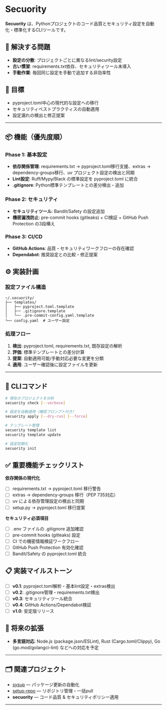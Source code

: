 # Secuority

**Secuority** は、Pythonプロジェクトのコード品質とセキュリティ設定を自動化・標準化するCLIツールです。

## 🎯 解決する問題

* **設定の分散**: プロジェクトごとに異なるlint/security設定
* **古い慣習**: requirements.txt依存、セキュリティツール未導入
* **手動作業**: 毎回同じ設定を手動で追加する非効率性

## 🎯 目標

* pyproject.toml中心の現代的な設定への移行
* セキュリティベストプラクティスの自動適用
* 設定漏れの検出と修正提案

---

## 📦 機能（優先度順）

### Phase 1: 基本設定
* **依存関係管理**: requirements.txt → pyproject.toml移行支援、extras → dependency-groups移行、uv プロジェクト設定の検出と同期
* **Lint設定**: Ruff/Mypy/Black の標準設定を pyproject.toml に統合
* **.gitignore**: Python標準テンプレートとの差分検出・追加

### Phase 2: セキュリティ
* **セキュリティツール**: Bandit/Safety の設定追加
* **機密漏洩防止**: pre-commit hooks (gitleaks) + CI検証 + GitHub Push Protection の3段構え

### Phase 3: CI/CD
* **GitHub Actions**: 品質・セキュリティワークフローの存在確認
* **Dependabot**: 推奨設定との比較・修正提案
 
## ⚙️ 実装計画

### 設定ファイル構造
```
~/.secuority/
├── templates/
│   ├── pyproject.toml.template
│   ├── .gitignore.template
│   └── .pre-commit-config.yaml.template
└── config.yaml  # ユーザー設定
```

### 処理フロー
1. **検出**: pyproject.toml, requirements.txt, 既存設定の解析
2. **評価**: 標準テンプレートとの差分計算
3. **提案**: 自動適用可能/手動対応必要な変更を分類
4. **適用**: ユーザー確認後に設定ファイルを更新

---

## 🚀 CLIコマンド

```bash
# 現在のプロジェクトを分析
secuority check [--verbose]

# 設定を自動適用（確認プロンプト付き）
secuority apply [--dry-run] [--force]

# テンプレート管理
secuority template list
secuority template update

# 設定初期化
secuority init
```

## ✅ 重要機能チェックリスト

**依存関係の現代化**
- [ ] requirements.txt → pyproject.toml 移行警告
- [ ] extras → dependency-groups 移行（PEP 735対応）
- [ ] uv による依存管理設定の検出と同期
- [ ] setup.py → pyproject.toml 移行提案

**セキュリティ必須項目**
- [ ] .env ファイルの .gitignore 追加確認
- [ ] pre-commit hooks (gitleaks) 設定
- [ ] CI での機密情報検証ワークフロー
- [ ] GitHub Push Protection 有効化確認
- [ ] Bandit/Safety の pyproject.toml 統合

## 📋 実装マイルストーン

- [ ] **v0.1**: pyproject.toml解析・基本lint設定・extras検出
- [ ] **v0.2**: .gitignore管理・requirements.txt検出
- [ ] **v0.3**: セキュリティツール統合
- [ ] **v0.4**: GitHub Actions/Dependabot検証
- [ ] **v1.0**: 安定版リリース

## 🔮 将来の拡張

* **多言語対応**: Node.js (package.json/ESLint), Rust (Cargo.toml/Clippy), Go (go.mod/golangci-lint) などへの対応を予定

---

## 🗂 関連プロジェクト

* [sysup](https://github.com/scottlz0310/sysup) — パッケージ更新の自動化
* [setup-repo](https://github.com/scottlz0310/setup-repo) — リポジトリ管理・一括pull
* **secuority** — コード品質 & セキュリティポリシー適用

---
